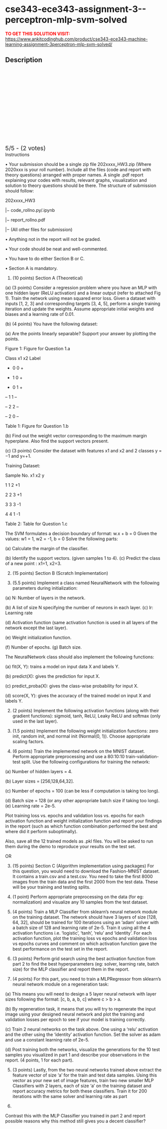 # cse343-ece343-assignment-3--perceptron-mlp-svm-solved



**<span style='color:red'>TO GET THIS SOLUTION VISIT:</span>** https://www.ankitcodinghub.com/product/cse343-ece343-machine-learning-assignment-3perceptron-mlp-svm-solved/

<h2>Description</h2>



<div class="kk-star-ratings kksr-auto kksr-align-center kksr-valign-top" data-payload="{&quot;align&quot;:&quot;center&quot;,&quot;id&quot;:&quot;128340&quot;,&quot;slug&quot;:&quot;default&quot;,&quot;valign&quot;:&quot;top&quot;,&quot;ignore&quot;:&quot;&quot;,&quot;reference&quot;:&quot;auto&quot;,&quot;class&quot;:&quot;&quot;,&quot;count&quot;:&quot;2&quot;,&quot;legendonly&quot;:&quot;&quot;,&quot;readonly&quot;:&quot;&quot;,&quot;score&quot;:&quot;5&quot;,&quot;starsonly&quot;:&quot;&quot;,&quot;best&quot;:&quot;5&quot;,&quot;gap&quot;:&quot;4&quot;,&quot;greet&quot;:&quot;Rate this product&quot;,&quot;legend&quot;:&quot;5\/5 - (2 votes)&quot;,&quot;size&quot;:&quot;24&quot;,&quot;title&quot;:&quot;CSE343\/ECE343 Assignment 3-(Perceptron, MLP, SVM ) Solved&quot;,&quot;width&quot;:&quot;138&quot;,&quot;_legend&quot;:&quot;{score}\/{best} - ({count} {votes})&quot;,&quot;font_factor&quot;:&quot;1.25&quot;}">
            
<div class="kksr-stars">
    
<div class="kksr-stars-inactive">
            <div class="kksr-star" data-star="1" style="padding-right: 4px">
            

<div class="kksr-icon" style="width: 24px; height: 24px;"></div>
        </div>
            <div class="kksr-star" data-star="2" style="padding-right: 4px">
            

<div class="kksr-icon" style="width: 24px; height: 24px;"></div>
        </div>
            <div class="kksr-star" data-star="3" style="padding-right: 4px">
            

<div class="kksr-icon" style="width: 24px; height: 24px;"></div>
        </div>
            <div class="kksr-star" data-star="4" style="padding-right: 4px">
            

<div class="kksr-icon" style="width: 24px; height: 24px;"></div>
        </div>
            <div class="kksr-star" data-star="5" style="padding-right: 4px">
            

<div class="kksr-icon" style="width: 24px; height: 24px;"></div>
        </div>
    </div>
    
<div class="kksr-stars-active" style="width: 138px;">
            <div class="kksr-star" style="padding-right: 4px">
            

<div class="kksr-icon" style="width: 24px; height: 24px;"></div>
        </div>
            <div class="kksr-star" style="padding-right: 4px">
            

<div class="kksr-icon" style="width: 24px; height: 24px;"></div>
        </div>
            <div class="kksr-star" style="padding-right: 4px">
            

<div class="kksr-icon" style="width: 24px; height: 24px;"></div>
        </div>
            <div class="kksr-star" style="padding-right: 4px">
            

<div class="kksr-icon" style="width: 24px; height: 24px;"></div>
        </div>
            <div class="kksr-star" style="padding-right: 4px">
            

<div class="kksr-icon" style="width: 24px; height: 24px;"></div>
        </div>
    </div>
</div>
                

<div class="kksr-legend" style="font-size: 19.2px;">
            5/5 - (2 votes)    </div>
    </div>
Instructions

• Your submission should be a single zip file 202xxxx_HW3.zip (Where 2020xxx is your roll number). Include all the files (code and report with theory questions) arranged with proper names. A single .pdf report explaining your codes with results, relevant graphs, visualization and solution to theory questions should be there. The structure of submission should follow:

202xxxx_HW3

|− code_rollno.py/.ipynb

|− report_rollno.pdf

|− (All other files for submission)

• Anything not in the report will not be graded.

• Your code should be neat and well-commented.

• You have to do either Section B or C.

• Section A is mandatory.

1. (10 points) Section A (Theoretical)

(a) (3 points) Consider a regression problem where you have an MLP with one hidden layer (ReLU activation) and a linear output (refer to attached Fig 1). Train the network using mean squared error loss. Given a dataset with inputs [1, 2, 3] and corresponding targets [3, 4, 5], perform a single training iteration and update the weights. Assume appropriate initial weights and biases and a learning rate of 0.01.

(b) (4 points) You have the following dataset:

(a) Are the points linearly separable? Support your answer by plotting the points.

Figure 1: Figure for Question 1.a

Class x1 x2 Label

+ 0 0 +

+ 1 0 +

+ 0 1 +

– 1 1 –

– 2 2 –

– 2 0 –

Table 1: Figure for Question 1.b

(b) Find out the weight vector corresponding to the maximum margin hyperplane. Also find the support vectors present.

(c) (3 points) Consider the dataset with features x1 and x2 and 2 classes y = −1 and y=+1.

Training Dataset:

Sample No. x1 x2 y

1 1 2 +1

2 2 3 +1

3 3 3 -1

4 4 1 -1

Table 2: Table for Question 1.c

The SVM formulates a decision boundary of format: w.x + b = 0 Given the values: w1 = 1, w2 = -1, b = 0 Solve the following parts:

(a) Calculate the margin of the classifier.

(b) Identify the support vectors. (given samples 1 to 4). (c) Predict the class of a new point : x1=1, x2=3.

2. (15 points) Section B (Scratch Implementation)

1. (5.5 points) Implement a class named NeuralNetwork with the following parameters during initialization:

(a) N: Number of layers in the network.

(b) A list of size N specifying the number of neurons in each layer. (c) lr: Learning rate

(d) Activation function (same activation function is used in all layers of the network except the last layer).

(e) Weight initialization function.

(f) Number of epochs. (g) Batch size.

The NeuralNetwork class should also implement the following functions:

(a) fit(X, Y): trains a model on input data X and labels Y.

(b) predict(X): gives the prediction for input X.

(c) predict_proba(X): gives the class-wise probability for input X.

(d) score(X, Y): gives the accuracy of the trained model on input X and labels Y.

2. (2 points) Implement the following activation functions (along with their gradient functions): sigmoid, tanh, ReLU, Leaky ReLU and softmax (only used in the last layer).

3. (1.5 points) Implement the following weight initialization functions: zero init, random init, and normal init (Normal(0, 1)). Choose appropriate scaling factors.

4. (6 points) Train the implemented network on the MNIST dataset. Perform appropriate preprocessing and use a 80:10:10 train-validation-test split. Use the following configurations for training the network:

(a) Number of hidden layers = 4.

(b) Layer sizes = [256,128,64,32].

(c) Number of epochs = 100 (can be less if computation is taking too long).

(d) Batch size = 128 (or any other appropriate batch size if taking too long). (e) Learning rate = 2e-5.

Plot training loss vs. epochs and validation loss vs. epochs for each activation function and weight initialization function and report your findings in the report (such as which function combination performed the best and where did it perform suboptimally).

Also, save all the 12 trained models as .pkl files. You will be asked to run them during the demo to reproduce your results on the test set.

OR

3. (15 points) Section C (Algorithm implementation using packages) For this question, you would need to download the Fashion-MNIST dataset. It contains a train.csv and a test.csv. You need to take the first 8000 images from the train data and the first 2000 from the test data. These will be your training and testing splits.

1. (1 point) Perform appropriate preprocessing on the data (for eg: normalization) and visualize any 10 samples from the test dataset.

2. (4 points) Train a MLP Classifier from sklearn’s neural network module on the training dataset. The network should have 3 layers of size [128, 64, 32], should be trained for 100 iterations using an ‘adam’ solver with a batch size of 128 and learning rate of 2e-5. Train it using all the 4 activation functions i.e. ‘logistic’, ‘tanh’, ‘relu’ and ‘identity’. For each activation function, plot the training loss vs epochs and validation loss vs epochs curves and comment on which activation function gave the best performance on the test set in the report.

3. (3 points) Perform grid search using the best activation function from part 2 to find the best hyperparameters (eg: solver, learning rate, batch size) for the MLP classifier and report them in the report.

4. (4 points) For this part, you need to train a MLPRegressor from sklearn’s neural network module on a regeneration task:

(a) This means you will need to design a 5 layer neural network with layer sizes following the format: [c, b, a, b, c] where c &gt; b &gt; a.

(b) By regeneration task, it means that you will try to regenerate the input image using your designed neural network and plot the training and validation losses per epoch to see if your model is training correctly.

(c) Train 2 neural networks on the task above. One using a ‘relu’ activation and the other using the ‘identity’ activation function. Set the solver as adam and use a constant learning rate of 2e-5.

(d) Post training both the networks, visualize the generations for the 10 test samples you visualized in part 1 and describe your observations in the report. (4 points, 1 for each part).

5. (3 points) Lastly, from the two neural networks trained above extract the feature vector of size ‘a’ for the train and test data samples. Using this vector as your new set of image features, train two new smaller MLP Classifiers with 2 layers, each of size ‘a’ on the training dataset and report accuracy metrics for both these classifiers. Train it for 200 iterations with the same solver and learning rate as part

2.

Contrast this with the MLP Classifier you trained in part 2 and report possible reasons why this method still gives you a decent classifier?
